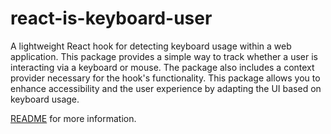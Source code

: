 # react-is-keyboard-user
A lightweight React hook for detecting keyboard usage within a web application. This package provides a simple way to track whether a user is interacting via a keyboard or mouse. The package also includes a context provider necessary for the hook's functionality. This package allows you to enhance accessibility and the user experience by adapting the UI based on keyboard usage.

[README](https://github.com/dBish6/react-is-keyboard-user/blob/master/README.md) for more information.
